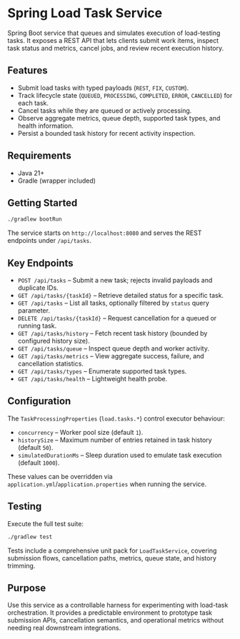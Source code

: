 # Spring Load Task Service

Spring Boot service that queues and simulates execution of load-testing tasks. It exposes a REST API that lets clients submit work items, inspect task status and metrics, cancel jobs, and review recent execution history.

## Features
- Submit load tasks with typed payloads (`REST`, `FIX`, `CUSTOM`).
- Track lifecycle state (`QUEUED`, `PROCESSING`, `COMPLETED`, `ERROR`, `CANCELLED`) for each task.
- Cancel tasks while they are queued or actively processing.
- Observe aggregate metrics, queue depth, supported task types, and health information.
- Persist a bounded task history for recent activity inspection.

## Requirements
- Java 21+
- Gradle (wrapper included)

## Getting Started
```bash
./gradlew bootRun
```

The service starts on `http://localhost:8080` and serves the REST endpoints under `/api/tasks`.

## Key Endpoints
- `POST /api/tasks` – Submit a new task; rejects invalid payloads and duplicate IDs.
- `GET /api/tasks/{taskId}` – Retrieve detailed status for a specific task.
- `GET /api/tasks` – List all tasks, optionally filtered by `status` query parameter.
- `DELETE /api/tasks/{taskId}` – Request cancellation for a queued or running task.
- `GET /api/tasks/history` – Fetch recent task history (bounded by configured history size).
- `GET /api/tasks/queue` – Inspect queue depth and worker activity.
- `GET /api/tasks/metrics` – View aggregate success, failure, and cancellation statistics.
- `GET /api/tasks/types` – Enumerate supported task types.
- `GET /api/tasks/health` – Lightweight health probe.

## Configuration
The `TaskProcessingProperties` (`load.tasks.*`) control executor behaviour:
- `concurrency` – Worker pool size (default `1`).
- `historySize` – Maximum number of entries retained in task history (default `50`).
- `simulatedDurationMs` – Sleep duration used to emulate task execution (default `1000`).

These values can be overridden via `application.yml`/`application.properties` when running the service.

## Testing
Execute the full test suite:
```bash
./gradlew test
```

Tests include a comprehensive unit pack for `LoadTaskService`, covering submission flows, cancellation paths, metrics, queue state, and history trimming.

## Purpose
Use this service as a controllable harness for experimenting with load-task orchestration. It provides a predictable environment to prototype task submission APIs, cancellation semantics, and operational metrics without needing real downstream integrations.

